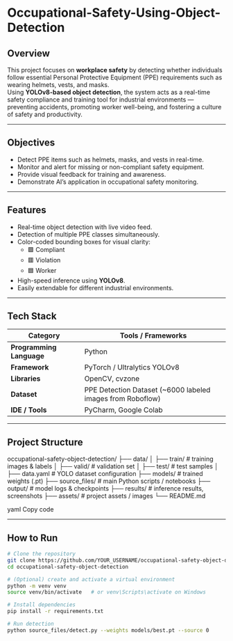 # Occupational-Safety-Using-Object-Detection
## Overview  
This project focuses on **workplace safety** by detecting whether individuals follow essential Personal Protective Equipment (PPE) requirements such as wearing helmets, vests, and masks.  
Using **YOLOv8-based object detection**, the system acts as a real-time safety compliance and training tool for industrial environments — preventing accidents, promoting worker well-being, and fostering a culture of safety and productivity.

---

## Objectives  
- Detect PPE items such as helmets, masks, and vests in real-time.  
- Monitor and alert for missing or non-compliant safety equipment.  
- Provide visual feedback for training and awareness.  
- Demonstrate AI’s application in occupational safety monitoring.  

---

## Features  
- Real-time object detection with live video feed.  
- Detection of multiple PPE classes simultaneously.  
- Color-coded bounding boxes for visual clarity:  
  - 🟩 Compliant  
  - 🟥 Violation  
  - 🟦 Worker  
- High-speed inference using **YOLOv8**.  
- Easily extendable for different industrial environments.  

---

## Tech Stack  
| Category | Tools / Frameworks |
|-----------|-------------------|
| **Programming Language** | Python |
| **Framework** | PyTorch / Ultralytics YOLOv8 |
| **Libraries** | OpenCV, cvzone |
| **Dataset** | PPE Detection Dataset (~6000 labeled images from Roboflow) |
| **IDE / Tools** | PyCharm, Google Colab |

---

## Project Structure
occupational-safety-object-detection/
├── data/
│ ├── train/ # training images & labels
│ ├── valid/ # validation set
│ ├── test/ # test samples
│ ├── data.yaml # YOLO dataset configuration
├── models/ # trained weights (.pt)
├── source_files/ # main Python scripts / notebooks
├── output/ # model logs & checkpoints
├── results/ # inference results, screenshots
├── assets/ # project assets / images
└── README.md

yaml
Copy code

---

## How to Run  
```bash
# Clone the repository
git clone https://github.com/YOUR_USERNAME/occupational-safety-object-detection.git
cd occupational-safety-object-detection

# (Optional) create and activate a virtual environment
python -m venv venv
source venv/bin/activate   # or venv\Scripts\activate on Windows

# Install dependencies
pip install -r requirements.txt

# Run detection
python source_files/detect.py --weights models/best.pt --source 0
